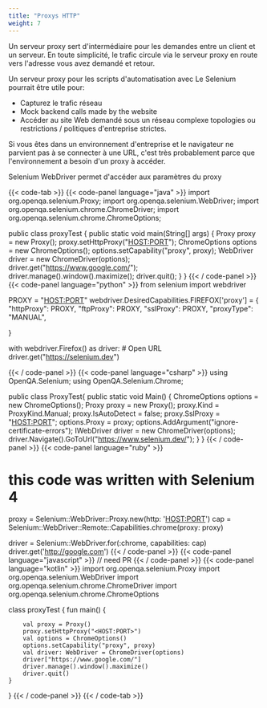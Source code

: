 ```yaml
---
title: "Proxys HTTP"
weight: 7
---
```


Un serveur proxy sert d'intermédiaire pour les demandes entre
un client et un serveur. En toute simplicité, le trafic circule
via le serveur proxy en route vers l'adresse
vous avez demandé et retour.

Un serveur proxy pour les scripts d'automatisation avec
Le Selenium pourrait être utile pour:

* Capturez le trafic réseau
* Mock backend calls made by the website
* Accéder au site Web demandé sous un réseau complexe
topologies ou restrictions / politiques d'entreprise strictes.

Si vous êtes dans un environnement d'entreprise et
le navigateur ne parvient pas à se connecter à une URL, c'est
très probablement parce que l'environnement a besoin d'un
proxy à accéder.

Selenium WebDriver permet d'accéder aux paramètres du proxy

{{< code-tab >}}
  {{< code-panel language="java" >}}
import org.openqa.selenium.Proxy;
import org.openqa.selenium.WebDriver;
import org.openqa.selenium.chrome.ChromeDriver;
import org.openqa.selenium.chrome.ChromeOptions;

public class proxyTest {
  public static void main(String[] args) {
    Proxy proxy = new Proxy();
    proxy.setHttpProxy("<HOST:PORT>");
    ChromeOptions options = new ChromeOptions();
    options.setCapability("proxy", proxy);
    WebDriver driver = new ChromeDriver(options);
    driver.get("https://www.google.com/");
    driver.manage().window().maximize();
    driver.quit();
  }
}
  {{< / code-panel >}}
  {{< code-panel language="python" >}}
from selenium import webdriver

PROXY = "<HOST:PORT>"
webdriver.DesiredCapabilities.FIREFOX['proxy'] = {
    "httpProxy": PROXY,
    "ftpProxy": PROXY,
    "sslProxy": PROXY,
    "proxyType": "MANUAL",

}

with webdriver.Firefox() as driver:
    # Open URL
    driver.get("https://selenium.dev")

  {{< / code-panel >}}
  {{< code-panel language="csharp" >}}
using OpenQA.Selenium;
using OpenQA.Selenium.Chrome;

public class ProxyTest{
  public static void Main() {
    ChromeOptions options = new ChromeOptions();
    Proxy proxy = new Proxy();
    proxy.Kind = ProxyKind.Manual;
    proxy.IsAutoDetect = false;
    proxy.SslProxy = "<HOST:PORT>";
    options.Proxy = proxy;
    options.AddArgument("ignore-certificate-errors");
    IWebDriver driver = new ChromeDriver(options);
    driver.Navigate().GoToUrl("https://www.selenium.dev/");
  }
}
  {{< / code-panel >}}
  {{< code-panel language="ruby" >}}
# this code was written with Selenium 4

proxy = Selenium::WebDriver::Proxy.new(http: '<HOST:PORT>')
cap   = Selenium::WebDriver::Remote::Capabilities.chrome(proxy: proxy)

driver = Selenium::WebDriver.for(:chrome, capabilities: cap)
driver.get('http://google.com')
  {{< / code-panel >}}
  {{< code-panel language="javascript" >}}
// need PR
  {{< / code-panel >}}
  {{< code-panel language="kotlin" >}}
import org.openqa.selenium.Proxy
import org.openqa.selenium.WebDriver
import org.openqa.selenium.chrome.ChromeDriver
import org.openqa.selenium.chrome.ChromeOptions

class proxyTest {
    fun main() {

        val proxy = Proxy()
        proxy.setHttpProxy("<HOST:PORT>")
        val options = ChromeOptions()
        options.setCapability("proxy", proxy)
        val driver: WebDriver = ChromeDriver(options)
        driver["https://www.google.com/"]
        driver.manage().window().maximize()
        driver.quit()
    }
}
  {{< / code-panel >}}
{{< / code-tab >}}
